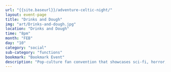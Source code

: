 ```yaml
---
url: "{{site.baseurl}}/adventure-celtic-night/"
layout: event-page
title: "Drinks and Dough"
img: "art/Drinks-and-dough.jpg"
location: "Drinks and Dough"
time: "8pm"
month: "FEB"
day: "10"
category: "social"
sub-category: "functions"
bookmark: "Bookmark Event"
description: "Pop-culture fan convention that showcases sci-fi, horror, anime, video games, tabletop games and comic books."
---
```

